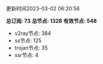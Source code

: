 更新时间2023-03-02 06:20:56

**总订阅: 73**
**总节点: 1328**
**有效节点: 548**
- v2ray节点: 384
- ss节点: 125
- trojan节点: 35
- ssr节点: 4

